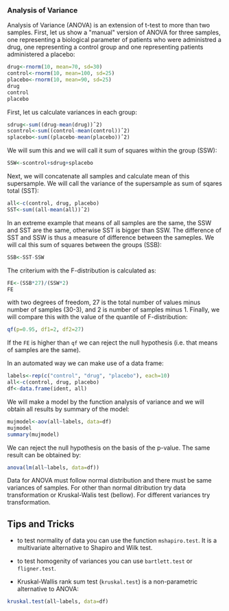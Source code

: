 ### Analysis of Variance

Analysis of Variance (ANOVA) is an extension of t-test to more than two samples. First, let us show a "manual" version of ANOVA
for three samples, one representing a biological parameter of patients who were administred a drug, one representing a control
group and one representing patients administered a placebo:
```R
drug<-rnorm(10, mean=70, sd=30)
control<-rnorm(10, mean=100, sd=25)
placebo<-rnorm(10, mean=90, sd=25)
drug
control
placebo
```
First, let us calculate variances in each group:
```R
sdrug<-sum((drug-mean(drug))ˆ2)
scontrol<-sum((control-mean(control))ˆ2)
splacebo<-sum((placebo-mean(placebo))ˆ2)
```
We will sum this and we will call it sum of squares within the group (SSW):
```R
SSW<-scontrol+sdrug+splacebo
```
Next, we will concatenate all samples and calculate mean of this supersample. We will call the variance of the supersample
as sum of sqares total (SST):
```R
all<-c(control, drug, placebo)
SST<-sum((all-mean(all))ˆ2)
```
In an extreme example that means of all samples are the same, the SSW and SST are the same, otherwise SST is bigger than SSW.
The difference of SST and SSW is thus a measure of difference between the sameples. We will cal this sum of squares between
the groups (SSB):
```R
SSB<-SST-SSW
```
The criterium with the F-distribution is calculated as:
```R
FE<-(SSB*27)/(SSW*2)
FE
```
with two degrees of freedom, 27 is the total number of values minus number of samples (30-3), and 2 is number of samples
minus 1. Finally, we will compare this with the value of the quantile of F-distribution:
```R
qf(p=0.95, df1=2, df2=27)
```
If the `FE` is higher than `qf` we can reject the null hypothesis (i.e. that means of samples are the same).

In an automated way we can make use of a data frame:
```R
labels<-rep(c("control", "drug", "placebo"), each=10)
all<-c(control, drug, placebo)
df<-data.frame(ident, all)
```
We will make a model by the function analysis of variance and we will obtain all results by summary of the model:
```R
mujmodel<-aov(all~labels, data=df)
mujmodel
summary(mujmodel)
```
We can reject the null hypothesis on the basis of the p-value. The same result can be obtained by:
```R
anova(lm(all~labels, data=df))
```

Data for ANOVA must follow normal distribution and there must be same variances of samples. For other than normal
ditribution try data transformation or Kruskal-Walis test (bellow). For different variances try transformation.

## Tips and Tricks

* to test normality of data you can use the function `mshapiro.test`. It is a multivariate alternative
to Shapiro and Wilk test.

* to test homogenity of variances you can use `bartlett.test` or `fligner.test`.

* Kruskal-Wallis rank sum test (`kruskal.test`) is a non-parametric alternative to ANOVA:
```R
kruskal.test(all~labels, data=df)
```

